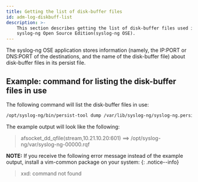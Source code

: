 ```yaml
---
title: Getting the list of disk-buffer files
id: adm-log-diskbuff-list
description: >-
    This section describes getting the list of disk-buffer files used in
    syslog-ng Open Source Edition(syslog-ng OSE).
---
```


The syslog-ng OSE application stores information (namely, the IP:PORT or
DNS:PORT of the destinations, and the name of the disk-buffer file)
about disk-buffer files in its persist file.

## Example: command for listing the disk-buffer files in use

The following command will list the disk-buffer files in use:

```bash
/opt/syslog-ng/bin/persist-tool dump /var/lib/syslog-ng/syslog-ng.persist | awk -F '["=]' '/(qfile\(|\.queue)/ { gsub(/[ \t]+/, "", $5); gsub(/^[0-9A-Fa-f]{8}/, "", $5); "echo "$5"|xxd -r -p"|& getline QUEUE; printf("%s ==> %s\n",$1,QUEUE)}'
```

The example output will look like the following:

> afsocket_dd_qfile(stream,10.21.10.20:601)  ==> /opt/syslog-ng/var/syslog-ng-00000.rqf
  
**NOTE:** If you receive the following error message instead of the example
output, install a vim-common package on your system:
{: .notice--info}

> xxd: command not found
